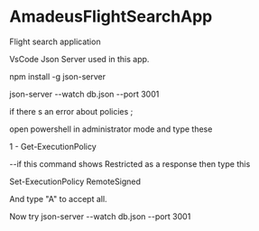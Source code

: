# AmadeusFlightSearchApp
Flight search application

VsCode Json Server used in this app.

npm install -g json-server

json-server --watch db.json --port 3001

if there s an error about policies ;

open powershell in administrator mode and type these 
 
1 - Get-ExecutionPolicy

--if this command shows Restricted as a response then type this 

Set-ExecutionPolicy RemoteSigned

And type "A" to accept all. 

Now try json-server --watch db.json --port 3001
